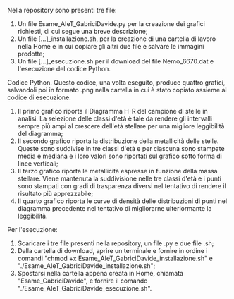 Nella repository sono presenti tre file:

   1. Un file Esame_AIeT_GabriciDavide.py per la creazione dei grafici richiesti, di cui segue una breve descrizione;
   2. Un file [...]_installazione.sh, per la creazione di una cartella di lavoro nella Home e in cui copiare gli altri due file e salvare le immagini prodotte;
   3. Un file [...]_esecuzione.sh per il download del file Nemo_6670.dat e l'esecuzione del codice Python.

Codice Python. Questo codice, una volta eseguito, produce quattro grafici, salvandoli poi in formato .png nella cartella in cui è stato copiato assieme al codice di esecuzione.

   1. Il primo grafico riporta il Diagramma H-R del campione di stelle in analisi. La selezione delle classi d'età è tale da rendere gli intervalli sempre più ampi al crescere dell'età stellare per una migliore leggibilità del diagramma;
   2. Il secondo grafico riporta la distribuzione della metallicità delle stelle. Queste sono suddivise in tre classi d'età e per ciascuna sono stampate media e mediana e i loro valori sono riportati sul grafico sotto forma di linee verticali;
   3. Il terzo grafico riporta le metallicità espresse in funzione della massa stellare. Viene mantenuta la suddivisione nelle tre classi d'età e i punti sono stampati con gradi di trasparenza diversi nel tentativo di rendere il risultato più apprezzabile;
   4. Il quarto grafico riporta le curve di densità delle distribuzioni di punti nel diagramma precedente nel tentativo di migliorarne ulteriormante la leggibilità.

Per l'esecuzione:

   1. Scaricare i tre file presenti nella repository, un file .py e due file .sh;
   2. Dalla cartella di download, aprire un terminale e fornire in ordine i comandi "chmod +x Esame_AIeT_GabriciDavide_installazione.sh" e "./Esame_AIeT_GabriciDavide_installazione.sh";
   3. Spostarsi nella cartella appena creata in Home, chiamata "Esame_GabriciDavide", e fornire il comando "./Esame_AIeT_GabriciDavide_esecuzione.sh".
